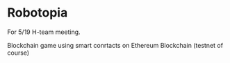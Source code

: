 # Robotopia
For 5/19 H-team meeting. 

Blockchain game using smart conrtacts on Ethereum Blockchain (testnet of course) 
